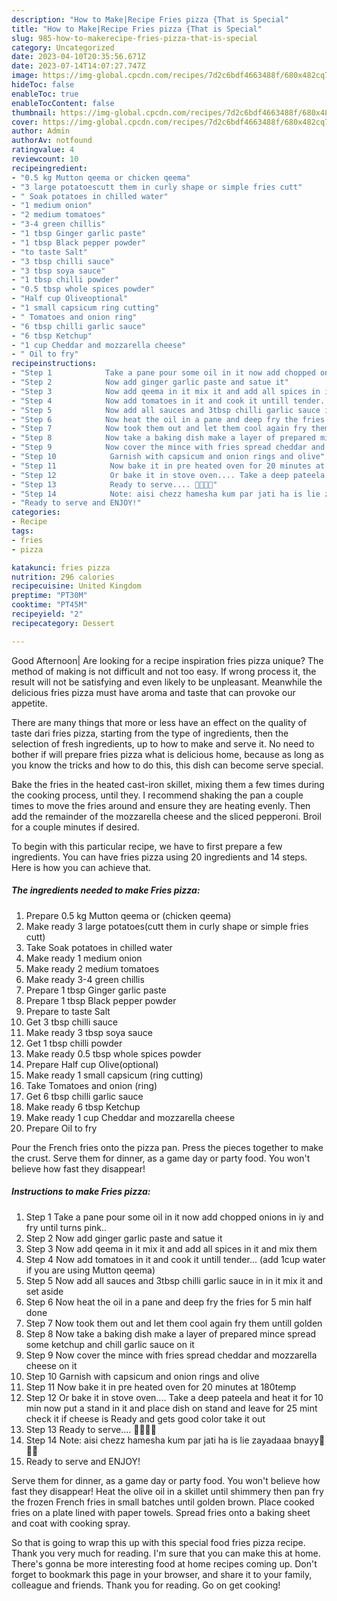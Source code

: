 ```yaml
---
description: "How to Make|Recipe Fries pizza {That is Special"
title: "How to Make|Recipe Fries pizza {That is Special"
slug: 985-how-to-makerecipe-fries-pizza-that-is-special
category: Uncategorized
date: 2023-04-10T20:35:56.671Z
date: 2023-07-14T14:07:27.747Z
image: https://img-global.cpcdn.com/recipes/7d2c6bdf4663488f/680x482cq70/fries-pizza-recipe-main-photo.jpg
hideToc: false
enableToc: true
enableTocContent: false
thumbnail: https://img-global.cpcdn.com/recipes/7d2c6bdf4663488f/680x482cq70/fries-pizza-recipe-main-photo.jpg
cover: https://img-global.cpcdn.com/recipes/7d2c6bdf4663488f/680x482cq70/fries-pizza-recipe-main-photo.jpg
author: Admin
authorAv: notfound
ratingvalue: 4
reviewcount: 10
recipeingredient:
- "0.5 kg Mutton qeema or chicken qeema"
- "3 large potatoescutt them in curly shape or simple fries cutt"
- " Soak potatoes in chilled water"
- "1 medium onion"
- "2 medium tomatoes"
- "3-4 green chillis"
- "1 tbsp Ginger garlic paste"
- "1 tbsp Black pepper powder"
- "to taste Salt"
- "3 tbsp chilli sauce"
- "3 tbsp soya sauce"
- "1 tbsp chilli powder"
- "0.5 tbsp whole spices powder"
- "Half cup Oliveoptional"
- "1 small capsicum ring cutting"
- " Tomatoes and onion ring"
- "6 tbsp chilli garlic sauce"
- "6 tbsp Ketchup"
- "1 cup Cheddar and mozzarella cheese"
- " Oil to fry"
recipeinstructions:
- "Step 1            Take a pane pour some oil in it now add chopped onions in iy and fry until turns pink.."
- "Step 2            Now add ginger garlic paste and satue it"
- "Step 3            Now add qeema in it mix it and add all spices in it and mix them"
- "Step 4            Now add tomatoes in it and cook it untill tender... (add 1cup water if you are using Mutton qeema)"
- "Step 5            Now add all sauces and 3tbsp chilli garlic sauce in in it mix it and set aside"
- "Step 6            Now heat the oil in a pane and deep fry the fries for 5 min half done"
- "Step 7            Now took them out and let them cool again fry them untill golden"
- "Step 8            Now take a baking dish make a layer of prepared mince spread some ketchup and chill garlic sauce on it"
- "Step 9            Now cover the mince with fries spread cheddar and mozzarella cheese on it"
- "Step 10            Garnish with capsicum and onion rings and olive"
- "Step 11            Now bake it in pre heated oven for 20 minutes at 180temp"
- "Step 12            Or bake it in stove oven.... Take a deep pateela and heat it for 10 min now put a stand in it and place dish on stand and leave for 25 mint check it if cheese is Ready and gets good color take it out"
- "Step 13            Ready to serve.... 🤤🤤🤤🤤"
- "Step 14            Note: aisi chezz hamesha kum par jati ha is lie zayadaaa bnayy🤣🤣🙄"
- "Ready to serve and ENJOY!"
categories:
- Recipe
tags:
- fries
- pizza

katakunci: fries pizza 
nutrition: 296 calories
recipecuisine: United Kingdom
preptime: "PT30M"
cooktime: "PT45M"
recipeyield: "2"
recipecategory: Dessert

---
```



Good Afternoon| Are looking for a recipe inspiration fries pizza unique? The method of making is not difficult and not too easy. If wrong process it, the result will not be satisfying and even likely to be unpleasant. Meanwhile the delicious fries pizza must have aroma and taste that can provoke our appetite.






There are many things that more or less have an effect on the quality of taste dari fries pizza, starting from the type of ingredients, then the selection of fresh ingredients, up to how to make and serve it. No need to bother if will prepare fries pizza what is delicious home, because as long as you know the tricks and how to do this, this dish can become serve special.


Bake the fries in the heated cast-iron skillet, mixing them a few times during the cooking process, until they. I recommend shaking the pan a couple times to move the fries around and ensure they are heating evenly. Then add the remainder of the mozzarella cheese and the sliced pepperoni. Broil for a couple minutes if desired.


To begin with this particular recipe, we have to first prepare a few ingredients. You can have fries pizza using 20 ingredients and 14 steps. Here is how you can achieve that.

<!--inarticleads1-->

##### The ingredients needed to make Fries pizza:

1. Prepare 0.5 kg Mutton qeema or (chicken qeema)
1. Make ready 3 large potatoes(cutt them in curly shape or simple fries cutt)
1. Take  Soak potatoes in chilled water
1. Make ready 1 medium onion
1. Make ready 2 medium tomatoes
1. Make ready 3-4 green chillis
1. Prepare 1 tbsp Ginger garlic paste
1. Prepare 1 tbsp Black pepper powder
1. Prepare to taste Salt
1. Get 3 tbsp chilli sauce
1. Make ready 3 tbsp soya sauce
1. Get 1 tbsp chilli powder
1. Make ready 0.5 tbsp whole spices powder
1. Prepare Half cup Olive(optional)
1. Make ready 1 small capsicum (ring cutting)
1. Take  Tomatoes and onion (ring)
1. Get 6 tbsp chilli garlic sauce
1. Make ready 6 tbsp Ketchup
1. Make ready 1 cup Cheddar and mozzarella cheese
1. Prepare  Oil to fry


Pour the French fries onto the pizza pan. Press the pieces together to make the crust. Serve them for dinner, as a game day or party food. You won&#39;t believe how fast they disappear! 

<!--inarticleads2-->

##### Instructions to make Fries pizza:

1. Step 1            Take a pane pour some oil in it now add chopped onions in iy and fry until turns pink..
1. Step 2            Now add ginger garlic paste and satue it
1. Step 3            Now add qeema in it mix it and add all spices in it and mix them
1. Step 4            Now add tomatoes in it and cook it untill tender... (add 1cup water if you are using Mutton qeema)
1. Step 5            Now add all sauces and 3tbsp chilli garlic sauce in in it mix it and set aside
1. Step 6            Now heat the oil in a pane and deep fry the fries for 5 min half done
1. Step 7            Now took them out and let them cool again fry them untill golden
1. Step 8            Now take a baking dish make a layer of prepared mince spread some ketchup and chill garlic sauce on it
1. Step 9            Now cover the mince with fries spread cheddar and mozzarella cheese on it
1. Step 10            Garnish with capsicum and onion rings and olive
1. Step 11            Now bake it in pre heated oven for 20 minutes at 180temp
1. Step 12            Or bake it in stove oven.... Take a deep pateela and heat it for 10 min now put a stand in it and place dish on stand and leave for 25 mint check it if cheese is Ready and gets good color take it out
1. Step 13            Ready to serve.... 🤤🤤🤤🤤
1. Step 14            Note: aisi chezz hamesha kum par jati ha is lie zayadaaa bnayy🤣🤣🙄
1. Ready to serve and ENJOY!

Serve them for dinner, as a game day or party food. You won&#39;t believe how fast they disappear! Heat the olive oil in a skillet until shimmery then pan fry the frozen French fries in small batches until golden brown. Place cooked fries on a plate lined with paper towels. Spread fries onto a baking sheet and coat with cooking spray. 

So that is going to wrap this up with this special food fries pizza recipe. Thank you very much for reading. I'm sure that you can make this at home. There's gonna be more interesting food at home recipes coming up. Don't forget to bookmark this page in your browser, and share it to your family, colleague and friends. Thank you for reading. Go on get cooking!

